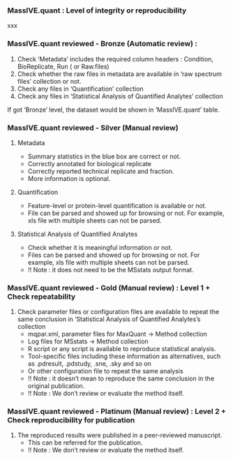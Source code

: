 
### MassIVE.quant : Level of integrity or reproducibility

xxx

### MassIVE.quant reviewed - Bronze (Automatic review) : 

1. Check ‘Metadata’ includes the required column headers : Condition, BioReplicate, Run ( or Raw.files)
2. Check whether the raw files in metadata are available in ‘raw spectrum files’ collection or not.
3. Check any files in ‘Quantification’ collection
3. Check any files in ‘Statistical Analysis of Quantified Analytes’ collection

If got ‘Bronze’ level, the dataset would be shown in ‘MassIVE.quant’ table.

###  MassIVE.quant reviewed - Silver (Manual review)
1. Metadata 
    * Summary statistics in the blue box are correct or not.
    * Correctly annotated for biological replicate
    * Correctly reported technical replicate and fraction.
    * More information is optional.

2. Quantification 
    * Feature-level or protein-level quantification is available or not.
    * File can be parsed and showed up for browsing or not. For example, xls file with multiple sheets can not be parsed.

3. Statistical Analysis of Quantified Analytes
    * Check whether it is meaningful information or not.  
    * Files can be parsed and showed up for browsing or not. For example, xls file with multiple sheets can not be parsed.
    * !! Note : it does not need to be the MSstats output format.

###  MassIVE.quant reviewed - Gold (Manual review) : Level 1 + Check repeatability
1. Check parameter files or configuration files are available to repeat the same conclusion in ‘Statistical Analysis of Quantified Analytes’s collection
    * mqpar.xml, parameter files for MaxQuant -> Method collection
    * Log files for MSstats -> Method collection
    * R script or any script is available to reproduce statistical analysis.
    * Tool-specific files including these information as alternatives, such as .pdresult, .pdstudy, .sne, .sky and so on
    * Or other configuration file to repeat the same analysis
    * !! Note : it doesn’t mean to reproduce the same conclusion in the original publication.
    * !! Note : We don’t review or evaluate the method itself.

###  MassIVE.quant reviewed - Platinum (Manual review) : Level 2 + Check reproducibility for publication 
1. The reproduced results were published in a peer-reviewed manuscript.
    * This can be referred for the publication.
    * !! Note : We don’t review or evaluate the method itself.

